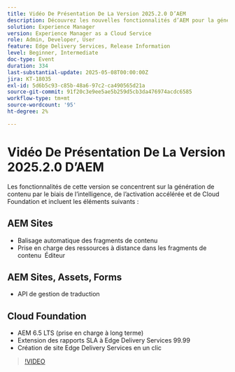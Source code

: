 ```yaml
---
title: Vidéo De Présentation De La Version 2025.2.0 D’AEM
description: Découvrez les nouvelles fonctionnalités d’AEM pour la génération de contenu intelligente, une activation plus rapide et une prise en charge robuste du cloud, y compris le balisage automatique, l’édition de ressources à distance et 99,99 % de SLA.
solution: Experience Manager
version: Experience Manager as a Cloud Service
role: Admin, Developer, User
feature: Edge Delivery Services, Release Information
level: Beginner, Intermediate
doc-type: Event
duration: 334
last-substantial-update: 2025-05-08T00:00:00Z
jira: KT-18035
exl-id: 5d6b5c93-c85b-48a6-97c2-ca490565d21a
source-git-commit: 91f20c3e9ee5ae5b259d5cb3da476974acdc6585
workflow-type: tm+mt
source-wordcount: '95'
ht-degree: 2%

---
```



# Vidéo De Présentation De La Version 2025.2.0 D’AEM

Les fonctionnalités de cette version se concentrent sur la génération de contenu par le biais de l’intelligence, de l’activation accélérée et de Cloud Foundation et incluent les éléments suivants :

## AEM Sites

* Balisage automatique des fragments de contenu
* Prise en charge des ressources à distance dans les fragments de contenu  Éditeur

## AEM Sites, Assets, Forms

* API de gestion de traduction

## Cloud Foundation

* AEM 6.5 LTS (prise en charge à long terme)
* Extension des rapports SLA à Edge Delivery Services 99.99
* Création de site Edge Delivery Services en un clic

>[!VIDEO](https://video.tv.adobe.com/v/3458080/?learn=on&enablevpops)

<!-- 
Have questions about the release?  Discuss the release in [Experience League Communities](https://adobe.ly/4l2AibQ)
-->
